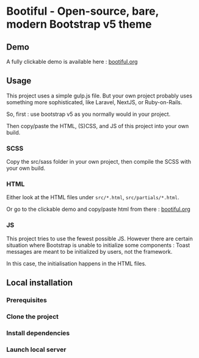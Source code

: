 # Bootiful - Open-source, bare, modern Bootstrap v5 theme

## Demo

A fully clickable demo is available here : [bootiful.org](https://bootiful.org)

## Usage

This project uses a simple gulp.js file. But your own project probably uses something more sophisticated, like Laravel, NextJS, or Ruby-on-Rails.

So, first : use bootstrap v5 as you normally would in your project.

Then copy/paste the HTML, (S)CSS, and JS of this project into your own build.

### SCSS

Copy the src/sass folder in your own project, then compile the SCSS with your own build.

### HTML

Either look at the HTML files under `src/*.html`, `src/partials/*.html`.

Or go to the clickable demo and copy/paste html from there : [bootiful.org](https://bootiful.org)

### JS

This project tries to use the fewest possible JS. However there are certain situation where Bootstrap is unable to initialize some components : Toast messages are meant to be initialized by users, not the framework.

In this case, the initialisation happens in the HTML files.

## Local installation

### Prerequisites

### Clone the project

### Install dependencies

### Launch local server

